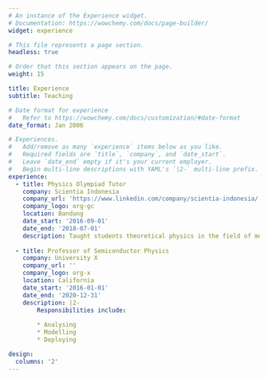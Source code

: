 ```yaml
---
# An instance of the Experience widget.
# Documentation: https://wowchemy.com/docs/page-builder/
widget: experience

# This file represents a page section.
headless: true

# Order that this section appears on the page.
weight: 15

title: Experience
subtitle: Teaching

# Date format for experience
#   Refer to https://wowchemy.com/docs/customization/#date-format
date_format: Jan 2006

# Experiences.
#   Add/remove as many `experience` items below as you like.
#   Required fields are `title`, `company`, and `date_start`.
#   Leave `date_end` empty if it's your current employer.
#   Begin multi-line descriptions with YAML's `|2-` multi-line prefix.
experience:
  - title: Physics Olympiad Tutor
    company: Scientia Indonesia
    company_url: 'https://www.linkedin.com/company/scientia-indonesia/'
    company_logo: org-gc
    location: Bandung
    date_start: '2016-09-01'
    date_end: '2018-07-01'
    description: Taught students theoretical physics in the field of mechanics, electrodynamics, thermodynamics, and modern physics as a preparation for their participation in National Science Olympiad. I also made and assessed test problems as exercises.
        
  - title: Professor of Semiconductor Physics
    company: University X
    company_url: ''
    company_logo: org-x
    location: California
    date_start: '2016-01-01'
    date_end: '2020-12-31'
    description: |2-
        Responsibilities include:
        
        * Analysing
        * Modelling
        * Deploying

design:
  columns: '2'
---
```

